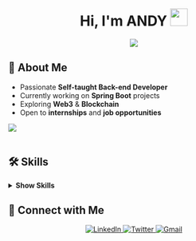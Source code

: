 <h1 align="center"><b>Hi, I'm ANDY</b> <img src="https://media.giphy.com/media/hvRJCLFzcasrR4ia7z/giphy.gif" width="35"></h1>

<p align="center">
  <a href="https://github.com/DenverCoder1/readme-typing-svg"><img src="https://readme-typing-svg.herokuapp.com?font=Time+New+Roman&color=cyan&size=25&center=true&vCenter=true&width=600&height=100&lines=Welcome+to+Andy's+GitHub!;Self-taught+Back-End+Developer;Blockchain+Researcher;Web3+Enthusiast"></a>
</p>

## 👋 About Me
- Passionate **Self-taught Back-end Developer**
- Currently working on **Spring Boot** projects
- Exploring **Web3** & **Blockchain**
- Open to **internships** and **job opportunities**

<img src="https://user-images.githubusercontent.com/73097560/115834477-dbab4500-a447-11eb-908a-139a6edaec5c.gif"><br><br>


## 🛠️ Skills

<details>
  <summary><b>Show Skills</b></summary>
  <ul>
    <li><b>Languages:</b> C, Java, Python, Kotlin</li>
    <li><b>Front-End:</b>JavaScript, react</li>
    <li><b>Back-End:</b>Spring, Spring boot, SQL</li>
    <li><b>Tools:</b> GitHub, VS Code, AWS </li>
    <li><b>Extras:</b> Terminal, Markdown</li>
  </ul>
</details>

## 🤝 Connect with Me
<div align='center'>
  <a href="https://www.linkedin.com/in/%ED%83%9C%ED%98%B8-%EC%9D%B4-2a1a20190/" target="_blank">
    <img src="https://img.shields.io/badge/linkedin-%2300acee.svg?color=405DE6&style=for-the-badge&logo=linkedin&logoColor=white" alt="LinkedIn" />
  </a>
  <a href="https://x.com/tae_hogu" target="_blank">
    <img src="https://img.shields.io/badge/twitter-%2300acee.svg?color=1DA1F2&style=for-the-badge&logo=twitter&logoColor=white" alt="Twitter" />
  </a>
  <a href="mailto:grayhat3400@gmail.com" target="_blank">
    <img src="https://img.shields.io/badge/gmail-%23EA4335.svg?style=for-the-badge&logo=gmail&logoColor=white" alt="Gmail" />
  </a>
</div>
